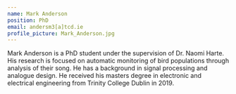 ```yaml
---
name: Mark Anderson
position: PhD
email: andersm3[a]tcd.ie
profile_picture: Mark_Anderson.jpg
---
```


Mark Anderson is a PhD student under the supervision of Dr. Naomi Harte. His research is focused on automatic monitoring of bird populations through analysis of their song. He has a background in signal processing and analogue design. He received his masters degree in electronic and electrical engineering from Trinity College Dublin in 2019.
